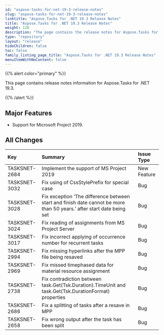 ```yaml
---
id: "aspose-tasks-for-net-19-3-release-notes"
slug: "aspose-tasks-for-net-19-3-release-notes"
linktitle: "Aspose.Tasks for .NET 19.3 Release Notes"
title: "Aspose.Tasks for .NET 19.3 Release Notes"
weight: 120
description: "The page contains the release notes for Aspose.Tasks for .NET 19.3."
type: "repository"
layout: "release"
hideChildren: false
toc: false
family_listing_page_title: "Aspose.Tasks for .NET 19.3 Release Notes"
menuItemWithNoContent: false
---
```


{{% alert color="primary" %}}

This page contains release notes information for Aspose.Tasks for .NET 19.3.

{{% /alert %}}

## **Major Features**
- Support for Microsoft Project 2019.

## **All Changes**

|**Key**|**Summary**|**Issue Type**|
| :- | :- | :- |
|TASKSNET-2684|Implement the support of MS Project 2019|New Feature|
|TASKSNET-3032|Fix using of CssStylePrefix for special case|Bug|
|TASKSNET-3028|Fix exception ‘The difference between start and finish date cannot be more than 50 years.’ after start date being set|Bug|
|TASKSNET-3024|Fix reading of assignments from MS Project Server|Bug|
|TASKSNET-3017|Fix incorrect applying of occurrence number for recurrent tasks|Bug|
|TASKSNET-2994|Fix missing hyperlinks after the MPP file being resaved|Bug|
|TASKSNET-2969|Fix missed timephased data for material resource assignment|Bug|
|TASKSNET-2738|Fix contradiction between task.Get(Tsk.Duration).TimeUnit and task.Get(Tsk.DurationFormat) properties|Bug|
|TASKSNET-2686|Fix a splitting of tasks after a resave in MPP|Bug|
|TASKSNET-2658|Fix wrong output after the task has been split|Bug|
